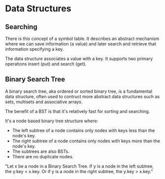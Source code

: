 # Data Structures

## Searching

There is this concept of a symbol table. It describes an abstract mechanism where we can save information (a value) and later search and retrieve that information specifying a key.

The data structure associates a value with a key. It supports two primary operations insert (put) and search (get).

## Binary Search Tree

A binary search tree, aka ordered or sorted binary tree, is a fundamental data structure, often used to contruct more abstract data structures such as sets, multisets and associative arrays.

The benefit of a BST is that it's relatively fast for sorting and searching.

It's a node based binary tree structure where:

* The left subtree of a node contains only nodes with keys less than the node's key.
* The right subtree of a node contains only nodes with keys more than the node's key.
* The subtrees are also BSTs.
* There are no duplicate nodes.

"Let x be a node in a Binary Search Tree. If y is a node in the left subtree, the y.key < x.key. Or if y is a node in the right subtree, the y.key > x.key."

[1]: http://algs4.cs.princeton.edu/32bst/
[2]: https://en.wikipedia.org/wiki/Binary_search_tree
[3]: http://interactivepython.org/courselib/static/pythonds/Trees/bst.html